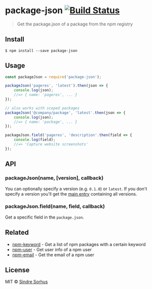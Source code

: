 # package-json [![Build Status](https://travis-ci.org/sindresorhus/package-json.svg?branch=master)](https://travis-ci.org/sindresorhus/package-json)

> Get the package.json of a package from the npm registry


## Install

```
$ npm install --save package-json
```


## Usage

```js
const packageJson = require('package-json');

packageJson('pageres', 'latest').then(json => {
	console.log(json);
	//=> { name: 'pageres', ... }
});

// also works with scoped packages
packageJson('@company/package', 'latest'.then(json => {
	console.log(json);
	//=> { name: 'package', ... }
});

packageJson.field('pageres', 'description'.then(field => {
	console.log(field);
	//=> 'Capture website screenshots'
});
```


## API

### packageJson(name, [version], callback)

You can optionally specify a version (e.g. `0.1.0`) or `latest`.
If you don't specify a version you'll get the [main entry](http://registry.npmjs.org/pageres/) containing all versions.

### packageJson.field(name, field, callback)

Get a specific field in the `package.json`.


## Related

- [npm-keyword](https://github.com/sindresorhus/npm-keyword) - Get a list of npm packages with a certain keyword
- [npm-user](https://github.com/sindresorhus/npm-user) - Get user info of a npm user
- [npm-email](https://github.com/sindresorhus/npm-email) - Get the email of a npm user


## License

MIT © [Sindre Sorhus](http://sindresorhus.com)
